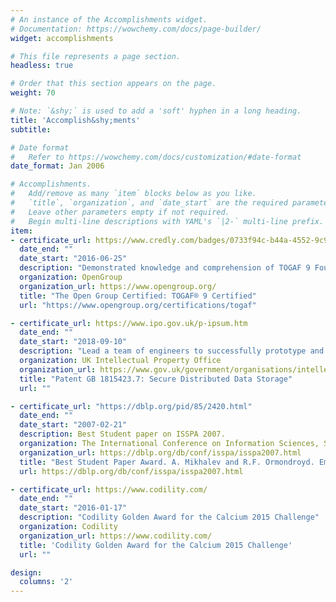 ```yaml
---
# An instance of the Accomplishments widget.
# Documentation: https://wowchemy.com/docs/page-builder/
widget: accomplishments

# This file represents a page section.
headless: true

# Order that this section appears on the page.
weight: 70

# Note: `&shy;` is used to add a 'soft' hyphen in a long heading.
title: 'Accomplish&shy;ments'
subtitle:

# Date format
#   Refer to https://wowchemy.com/docs/customization/#date-format
date_format: Jan 2006

# Accomplishments.
#   Add/remove as many `item` blocks below as you like.
#   `title`, `organization`, and `date_start` are the required parameters.
#   Leave other parameters empty if not required.
#   Begin multi-line descriptions with YAML's `|2-` multi-line prefix.
item:
- certificate_url: https://www.credly.com/badges/0733f94c-b44a-4552-9c97-d2a294c0b6d2/public_url
  date_end: ""
  date_start: "2016-06-25"
  description: "Demonstrated knowledge and comprehension of TOGAF 9 Foundation, to analyze and apply this knowledge. This includes the terminology, structure, and concepts of the TOGAF 9 Standard. It includes understanding the core principles of Enterprise Architecture, the TOGAF ADM Phases, the TOGAF Content Metamodel, TOGAF ADM tools and techniques, as well as approaches for adapting the TOGAF ADM."
  organization: OpenGroup
  organization_url: https://www.opengroup.org/
  title: "The Open Group Certified: TOGAF® 9 Certified"
  url: "https://www.opengroup.org/certifications/togaf"

- certificate_url: https://www.ipo.gov.uk/p-ipsum.htm
  date_end: ""
  date_start: "2018-09-10"
  description: "Lead a team of engineers to successfully prototype and patent novel technology. The patent inventor is my team member Dr Matin Mavaddat"
  organization: UK Intellectual Property Office
  organization_url: https://www.gov.uk/government/organisations/intellectual-property-office
  title: "Patent GB 1815423.7: Secure Distributed Data Storage"
  url: ""

- certificate_url: "https://dblp.org/pid/85/2420.html"
  date_end: ""
  date_start: "2007-02-21"
  description: Best Student paper on ISSPA 2007.
  organization: The International Conference on Information Sciences, Signal Processing and its Applications
  organization_url: https://dblp.org/db/conf/isspa/isspa2007.html
  title: "Best Student Paper Award. A. Mikhalev and R.F. Ormondroyd. Emitter Geolocation using fusion of TDOA Data with a Particle Filter"
  url: https://dblp.org/db/conf/isspa/isspa2007.html

- certificate_url: https://www.codility.com/
  date_end: ""
  date_start: "2016-01-17"
  description: "Codility Golden Award for the Calcium 2015 Challenge"
  organization: Codility
  organization_url: https://www.codility.com/
  title: 'Codility Golden Award for the Calcium 2015 Challenge'
  url: ""

design:
  columns: '2' 
---
```

